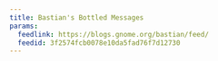 ```yaml
---
title: Bastian's Bottled Messages
params:
  feedlink: https://blogs.gnome.org/bastian/feed/
  feedid: 3f2574fcb0078e10da5fad76f7d12730
---
```

